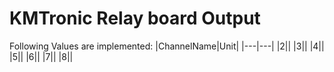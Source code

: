 # KMTronic Relay board Output


Following Values are implemented:
|ChannelName|Unit|
|---|---|
|2||
|3||
|4||
|5||
|6||
|7||
|8||
